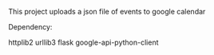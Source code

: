 This project uploads a json file of events to google calendar

Dependency:

httplib2
urllib3
flask
google-api-python-client
